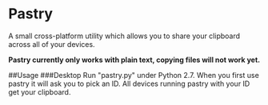 Pastry
======

A small cross-platform utility which allows you to share your clipboard across all of your devices.

**Pastry currently only works with plain text, copying files will not work yet.**

##Usage
###Desktop
Run "pastry.py" under Python 2.7. When you first use pastry it will ask you to pick an ID. All devices running pastry with your ID get your clipboard.